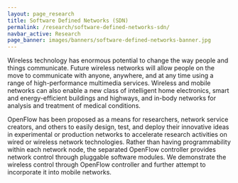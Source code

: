 ```yaml
---
layout: page_research
title: Software Defined Networks (SDN)
permalink: /research/software-defined-networks-sdn/
navbar_active: Research
page_banner: images/banners/software-defined-networks-banner.jpg
---
```


Wireless technology has enormous potential to change the way people and things communicate. Future wireless networks will allow people on the move to communicate with anyone, anywhere, and at any time using a range of high-performance multimedia services. Wireless and mobile networks can also enable a new class of intelligent home electronics, smart and energy-efficient buildings and highways, and in-body networks for analysis and treatment of medical conditions.

OpenFlow has been proposed as a means for researchers, network service creators, and others to easily design, test, and deploy their innovative ideas in experimental or production networks to accelerate research activities on wired or wireless network technologies. Rather than having programmability within each network node, the separated OpenFlow controller provides network control through pluggable software modules. We demonstrate the wireless control through OpenFlow controller and further attempt to incorporate it into mobile networks.
